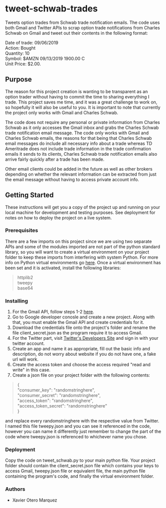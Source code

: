 # tweet-schwab-trades
Tweets option trades from Schwab trade notification emails. The code uses both Gmail and Twitter APIs to scrap option trade notifications
from Charles Schwab on Gmail and tweet out their contents in the following format:  

Date of trade: 09/06/2019  
Action:                 Bought  
Quantity:               10  
Symbol:                 $AMZN 09/13/2019 1900.00 C  
Unit Price:             $2.00.

## Purpose
The reason for this project creation is wanting to be transparent as an option trader without having to commit the time to sharing everything I trade. This project saves me time, and it was a great challenge to work on, so hopefully it will also be useful to you. It is important to note that currently the project only works with Gmail and Charles Schwab. 

The code does not require any personal or private information from Charles Schwab as it only accesses the Gmail inbox and grabs the Charles Schwab trade notification email message. The code only works with Gmail and Charles Schwab emails, the reasons for that being that Charles Schwab email messages do include all necessary info about a trade whereas TD Ameritrade does not include trade information in the trade confirmation emails it sends to its clients, Charles Schwab trade notification emails also arrive fairly quickly after a trade has been made.  

Other email clients could be added in the future as well as other brokers depending on whether the relevant information can be extracted from just the email message without having to access private account info.

## Getting Started
These instructions will get you a copy of the project up and running on your local machine for development and testing purposes. See deployment for notes on how to deploy the project on a live system.

### Prerequisites
There are a few imports on this project since we are using two separate APIs and some of the modules imported are not part of the python standard library, so you will want to create a virtual environment on your project folder to keep these imports from interfering with system Python. For more info on Python virtual environments go [here](https://docs.python.org/3/library/venv.html). Once a virtual environment has been set and it is activated, install the following libraries:  
> httplib2  
> tweepy  
> base64

### Installing
1. For the Gmail API, follow steps 1-2 [here](https://developers.google.com/gmail/api/quickstart/python).  
2. Go to Google developer conosle and create a new project. Along with that, you must enable the Gmail API and create credentials for it. 
3. Download the credentials file onto the project's folder and rename the file client_secret.json as the program require it to access Gmail.
4. For the Twitter part, visit [Twitter's Developers Site](https://developer.twitter.com/) and sign in with your twitter account.
5. Create an app and name it as appropriate, fill out the basic info and description, do not worry about website if you do not have one, a fake url will work.
6. Create the access token and choose the access required "read and write" in this case.
7. Create a json file on your project folder with the following contents:  
>{    
    "consumer_key": "randomstringhere",  
    "consumer_secret": "randomstringhere",  
    "access_token": "randomstringhere",  
    "access_token_secret": "randomstringhere"  
>}  

 and replace every randomstringhere with the respective value from Twitter. I named this file tweepy.json and you can see it referenced in the code, however you can name it differently just remember to change the part of the code where tweepy.json is referenced to whichever name you chose.

### Deployment
Copy the code on tweet_schwab.py to your main python file. 
Your project folder should contain the client_secret.json file which contains your keys to access Gmail, tweepy.json file or equivalent file, the main python file containing the program's code, and finally the virtual environment folder.

### Authors
* Xavier Otero Marquez
